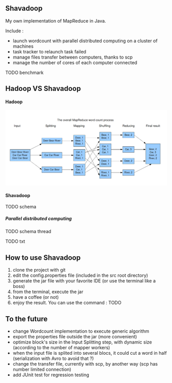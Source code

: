 ## Shavadoop

My own implementation of MapReduce in Java.

Include :
* launch wordcount with parallel distributed computing on a cluster of machines
* task tracker to relaunch task failed
* manage files transfer between computers, thanks to scp
* manage the number of cores of each computer connected

TODO benchmark


## Hadoop VS Shavadoop

#### Hadoop

![Hadoop MapReduce](res/readme/MapReduceWordCountOverview1.png)

#### Shavadoop

TODO schema


##### Parallel distributed computing

TODO schema thread

TODO txt


## How to use Shavadoop

1. clone the project with git
2. edit the config.properties file (included in the src root directory)
3. generate the jar file with your favorite IDE (or use the terminal like a boss)
4. from the terminal, execute the jar
5. have a coffee (or not)
6. enjoy the result. You can use the command : TODO


## To the future

* change Wordcount implementation to execute generic algorithm
* export the properties file outside the jar (more convenient)
* optimize block's size in the Input Splitting step, with dynamic size (according to the number of mapper workers)
* when the input file is splited into several blocs, it could cut a word in half (serialization with Avro to avoid that ?)
* change the transfer file, currently with scp, by another way (scp has number limited connection)
* add JUnit test for regression testing
